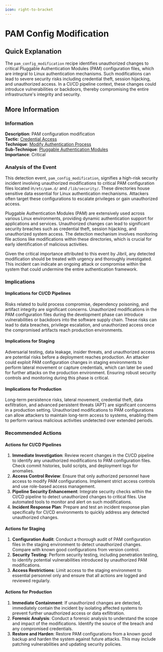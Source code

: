 ```yaml
---
icon: right-to-bracket
---
```


# PAM Config Modification

## Quick Explanation

The `pam_config_modification` recipe identifies unauthorized changes to critical Pluggable Authentication Modules (PAM) configuration files, which are integral to Linux authentication mechanisms. Such modifications can lead to severe security risks including credential theft, session hijacking, and unauthorized access. In a CI/CD pipeline context, these changes could introduce vulnerabilities or backdoors, thereby compromising the entire infrastructure's integrity and security.

## More Information

### Information

**Description**: PAM configuration modification  
**Tactic**: [Credential Access](../../mitre/tactics/TA0006.md)  
**Technique**: [Modify Authentication Process](../../mitre/techniques/T1556.md)  
**Sub-Technique**: [Pluggable Authentication Modules](../../mitre/techniques/T1556.003.md)  
**Importance**: Critical

### Analysis of the Event

This detection event, `pam_config_modification`, signifies a high-risk security incident involving unauthorized modifications to critical PAM configuration files located in`/etc/pam.d/` and `/lib/security/`. These directories house sensitive data essential for Linux authentication mechanisms. Attackers often target these configurations to escalate privileges or gain unauthorized access.

Pluggable Authentication Modules (PAM) are extensively used across various Linux environments, providing dynamic authentication support for applications and services. Unauthorized changes can lead to significant security breaches such as credential theft, session hijacking, and unauthorized system access. The detection mechanism involves monitoring file actions like modifications within these directories, which is crucial for early identification of malicious activities.

Given the critical importance attributed to this event by Jibril, any detected modification should be treated with urgency and thoroughly investigated. This incident can indicate an ongoing attack or compromise within the system that could undermine the entire authentication framework.

### Implications

#### Implications for CI/CD Pipelines

Risks related to build process compromise, dependency poisoning, and artifact integrity are significant concerns. Unauthorized modifications in the PAM configuration files during the development phase can introduce vulnerabilities or backdoors into the software supply chain. These risks can lead to data breaches, privilege escalation, and unauthorized access once the compromised artifacts reach production environments.

#### Implications for Staging

Adversarial testing, data leakage, insider threats, and unauthorized access are potential risks before a deployment reaches production. An attacker could exploit PAM configuration changes in staging environments to perform lateral movement or capture credentials, which can later be used for further attacks on the production environment. Ensuring robust security controls and monitoring during this phase is critical.

#### Implications for Production

Long-term persistence risks, lateral movement, credential theft, data exfiltration, and advanced persistent threats (APT) are significant concerns in a production setting. Unauthorized modifications to PAM configurations can allow attackers to maintain long-term access to systems, enabling them to perform various malicious activities undetected over extended periods.

### Recommended Actions

#### Actions for CI/CD Pipelines

1. **Immediate Investigation**: Review recent changes in the CI/CD pipeline to identify any unauthorized modifications to PAM configuration files. Check commit histories, build scripts, and deployment logs for anomalies.
2. **Access Control Review**: Ensure that only authorized personnel have access to modify PAM configurations. Implement strict access controls and use role-based access management.
3. **Pipeline Security Enhancement**: Integrate security checks within the CI/CD pipeline to detect unauthorized changes to critical files. Use automated tools to monitor and alert on such modifications.
4. **Incident Response Plan**: Prepare and test an incident response plan specifically for CI/CD environments to quickly address any detected unauthorized changes.

#### Actions for Staging

1. **Configuration Audit**: Conduct a thorough audit of PAM configuration files in the staging environment to detect unauthorized changes. Compare with known good configurations from version control.
2. **Security Testing**: Perform security testing, including penetration testing, to identify potential vulnerabilities introduced by unauthorized PAM modifications.
3. **Access Restrictions**: Limit access to the staging environment to essential personnel only and ensure that all actions are logged and reviewed regularly.

#### Actions for Production

1. **Immediate Containment**: If unauthorized changes are detected, immediately contain the incident by isolating affected systems to prevent further unauthorized access or data exfiltration.
2. **Forensic Analysis**: Conduct a forensic analysis to understand the scope and impact of the modifications. Identify the source of the breach and any compromised credentials.
3. **Restore and Harden**: Restore PAM configurations from a known good backup and harden the system against future attacks. This may include patching vulnerabilities and updating security policies.
